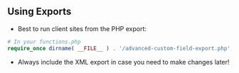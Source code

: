 ##  Using Exports

* Best to run client sites from the PHP export:
```php
# In your functions.php
require_once dirname( __FILE__ ) . '/advanced-custom-field-export.php';
```
* Always include the XML export in case you need to make changes later!